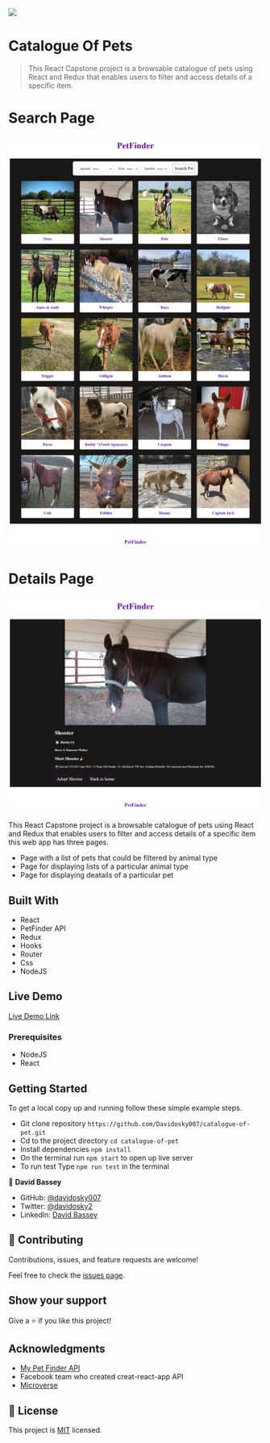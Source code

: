 ![](https://img.shields.io/badge/Microverse-blueviolet)

# Catalogue Of Pets

> This React Capstone project is a browsable catalogue of pets using React and Redux that enables users to filter and access details of a specific item.

# Search Page

![screenshot](./public/ss-one.png)

# Details Page

![screenshot](./public/ss-two.png)

This React Capstone project is a browsable catalogue of pets using React and Redux that enables users to filter and access details of a specific item this web app has three pages.

* Page with a list of pets that could be filtered by animal type
* Page for displaying lists of a particular animal type
* Page for displaying deatails of a particular pet

## Built With

* React
* PetFinder API
* Redux
* Hooks
* Router
* Css
* NodeJS

## Live Demo

[Live Demo Link](https://pets-catalogie.herokuapp.com/)

### Prerequisites

* NodeJS
* React

## Getting Started

To get a local copy up and running follow these simple example steps.

* Git clone repository `https://github.com/Davidosky007/catalogue-of-pet.git`
* Cd to the project directory `cd catalogue-of-pet`
* Install dependencies `npm install`
* On the terminal run `npm start` to open up live server
* To run test Type `npm run test` in the terminal

👤 **David Bassey**

* GitHub: [@davidosky007](https://github.com/davidosky007)
* Twitter: [@davidosky2](https://twitter.com/Davidosky2)
* LinkedIn: [David Bassey](https://www.linkedin.com/in/david-bassey-akan/)

## 🤝 Contributing

Contributions, issues, and feature requests are welcome!

Feel free to check the [issues page](https://github.com/Davidosky007/catalogue-of-pet/issues).

## Show your support

Give a ⭐️ if you like this project!

## Acknowledgments

* [My Pet Finder API](https://www.petfinder.com/developers/docs/)
* Facebook team who created creat-react-app API
* [Microverse](https://www.microverse.org/)

## 📝 License

This project is [MIT](lic.url) licensed.
